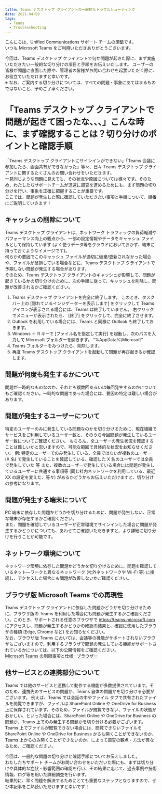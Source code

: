 ```yaml
---
title: Teams デスクトップ クライアントの一般的なトラブルシューティング
date: 2021-04-09
tags:
  - Teams
  - Troubleshooting
---
```


こんにちは、Unified Communications サポート チームの須鎗です。   
いつも Microsoft Teams をご利用いただきありがとうございます。<br>

今回は、Teams デスクトップ クライアントで何か問題が起きた際に、まず実施いただきたい一般的な切り分けの項目と手順をお伝えいたします。
ユーザーの皆様が問題に直面した際や、管理者の皆様がお問い合わせを起票いただく際に、お役立ていただけますと幸いです。   
※ なお、ご案内する切り分けについては、すべての問題・事象にあてはまるものではないこと、予めご了承ください。

# 「Teams デスクトップ クライアントで問題が起きて困ったな、、、」こんな時に、まず確認することは？切り分けのポイントと確認手順
「Teams デスクトップ クライアントにサインインができない」「Teams 会議に参加したら、画面共有ができなかった」等々、日々 Teams デスクトップ クライアントに関するたくさんのお問い合わせをいただきます。   
一見同じような問題に見えても、その状況や原因については様々です。そのため、わたしたちサポートチームが迅速に調査を進めるためにも、まず問題の切り分けを行い、事象を正確に把握することが重要です。   
ここでは、問題が発生した際に確認していただきたい事項と手順について、順番にご説明していきます！<br>



## キャッシュの削除について
Teams デスクトップ クライアントは、ネットワーク トラフィックの負荷軽減やパフォーマンス向上の観点から、一部の設定情報やデータをキャッシュ ファイルとして保持しています (よく使うデータ等をクラウドにおいておかず、端末に持っておくようなイメージです)。   
何らかの要因でこのキャッシュ ファイルが適切に破棄/更新されなかった場合や、ファイルが破損している場合などに、Teams デスクトップ クライアントで予期しない問題が発生する場合があります。   
そのため、Teams デスクトップ クライアントのキャッシュが影響して、問題が起きているかの切り分けのために、次の手順に従って、キャッシュを削除し、問題が改善されるかご確認ください。   

1. Teams デスクトップ クライアントを完全に終了します。 
このとき、タスクバー上の [隠れているインジゲーターを表示します] をクリックして Teams アイコンが表示される場合には、Teams は終了していません。
右クリックでメニューが表示されたら、 [終了] をクリックして、完全に終了させます。
1. Outlook を利用している場合には、Teams と同様に Outlook も終了しておきます。
1. Windows ＋ R キーで [ファイル名を指定して実行] を起動し、次のパスを入力して Microsoft フォルダーを開きます。
"%AppData%\Microsoft"
1. Teams フォルダーをみつけたら、削除します。
1. 再度 Teams デスクトップ クライアントを起動して問題が再び起きるか確認します。<br>

## 問題が何度も発生するかについて
問題が一時的なものなのか、それとも複数回あるいは毎回発生するのかについてもご確認ください。一時的な問題であった場合には、要因の特定は難しい場合があります。<br>

## 問題が発生するユーザーについて
特定のユーザーのみに発生している問題なのかを切り分けるために、現在組織でサービスをご利用しているユーザー数と、そのうち今回問題が発生しているユーザー数についてご確認ください。
もちろん、全ユーザーの発生状況を確認することは難しいかと思いますので、可能な範囲で具体的な状況をお知らせください。
例: 特定のユーザーでのみ発生している、全員ではないが複数のユーザー (X 名) で発生していることを確認している、確認した X 名のユーザーでは全員で発生していた   等
また、複数のユーザーで発生している場合には問題が発生しているユーザーに共通する事項等 (同じ社内ネットワークを利用している、最近 XX の設定を変えた、等々) があるかどうかもお伝えいただけますと、切り分けの参考になります。 <br>

##  問題が発生する端末について
PC 端末に依存した問題かどうかを切り分けるために、問題が発生しない、正常な端末が存在するかご確認ください。   
また、問題を確認しているユーザーが正常環境でサインインした場合に問題が発生するかどうかについても、あわせてご確認いただきますと、より詳細に切り分けを行うことが可能です。<br>

## ネットワーク環境について
ネットワーク環境に依存した問題かどうかを切り分けるために、問題を確認しているネット―ワークと異なるネットワーク (社外ネットワークや Wi-Fi 等) に接続し、アクセスした場合にも問題が改善しないかご確認ください。<br>

## ブラウザ版 Microsoft Teams での再現性
Teams デスクトップ クライアントに依存した問題かどうかを切り分けるために、ブラウザ版の Teams を利用した場合にも問題が発生するかご確認ください。このとき、サポートされる任意のブラウザで https://teams.microsoft.com にアクセスし、問題が発生するかどうかの確認の結果と、確認に使用したブラウザの種類 (Edge, Chrome など) をお知らせください。   
なお、ブラウザ版 Teams においては、会議等の機能がサポートされないブラウザもございますので、利用するブラウザで問題の発生している機能がサポートされているかについては、以下の公開情報をご確認ください。   
[Microsoft Teams の制限事項と仕様 : ブラウザー](https://docs.microsoft.com/ja-jp/microsoftteams/limits-specifications-teams#browsers) <br>

## 他サービスとの連携部分について
Teams では他のサービスと連携して動作する機能が多数提供されています。そのため、連携先のサービスの問題か、Teams 自体の問題かを切り分ける必要がございます。
例えば、Teams では会話の中やファイル タブで共有されたファイルを閲覧できますが、ファイルは SharePoint Online や OneDrive for Business 上に保存されています。そのため、ファイルが閲覧できない、ファイルの状態がおかしい、といった場合には、SharePoint Online や OneDrive for Business の問題か、Teams 上でのみ発生する問題かを切り分ける必要がございます。
Teams 上でファイルが閲覧できない場合には、閲覧できないファイルを SharePoint Online や OneDrive for Business からも開くことができないのか、Teams 上からのみ開くことができないのか、によって調査の観点・方法が異なるため、ご確認ください。 <br>

今回は、一般的な問題の切り分けと確認手順についてお伝えしました。   
わたしたちサポート チームがお問い合わせをいただいた際にも、まずは切り分けや具体的な症状・影響範囲の確認を行い、その結果に応じて、過去事例や技術情報、ログ等を用いた詳細調査を行います。   
結果的に、早く問題を解決するためにとても重要なステップとなりますので、ぜひ本記事をご熟読いただけますと幸いです！

